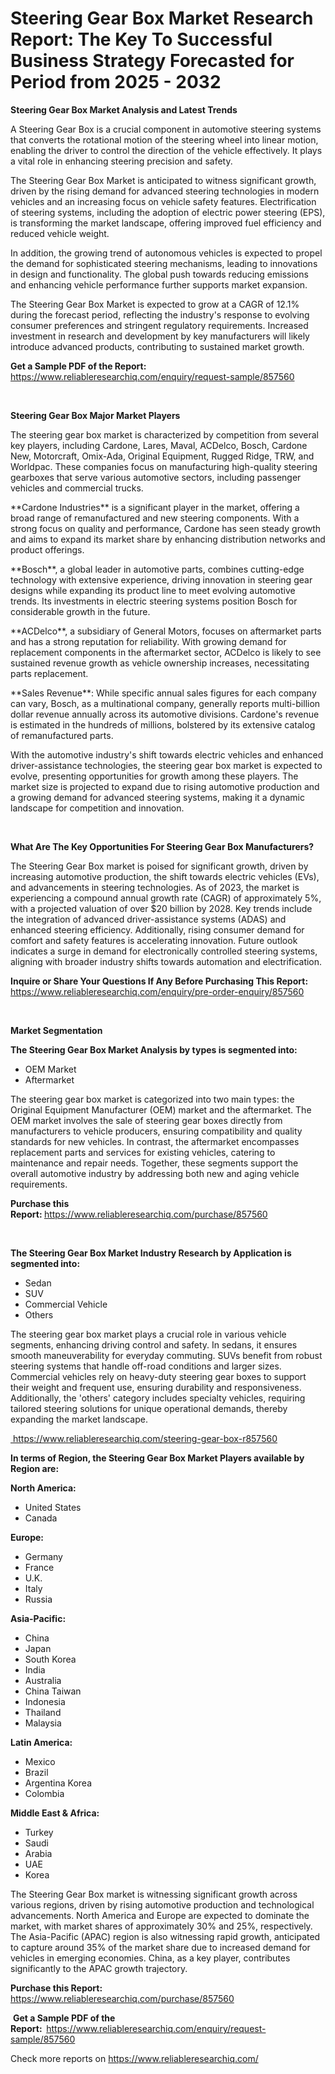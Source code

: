 <p><h1>Steering Gear Box Market Research Report: The Key To Successful Business Strategy Forecasted for Period from 2025 - 2032</h1></p><p><strong>Steering Gear Box Market Analysis and Latest Trends</strong></p>
<p><p>A Steering Gear Box is a crucial component in automotive steering systems that converts the rotational motion of the steering wheel into linear motion, enabling the driver to control the direction of the vehicle effectively. It plays a vital role in enhancing steering precision and safety. </p><p>The Steering Gear Box Market is anticipated to witness significant growth, driven by the rising demand for advanced steering technologies in modern vehicles and an increasing focus on vehicle safety features. Electrification of steering systems, including the adoption of electric power steering (EPS), is transforming the market landscape, offering improved fuel efficiency and reduced vehicle weight. </p><p>In addition, the growing trend of autonomous vehicles is expected to propel the demand for sophisticated steering mechanisms, leading to innovations in design and functionality. The global push towards reducing emissions and enhancing vehicle performance further supports market expansion. </p><p>The Steering Gear Box Market is expected to grow at a CAGR of 12.1% during the forecast period, reflecting the industry's response to evolving consumer preferences and stringent regulatory requirements. Increased investment in research and development by key manufacturers will likely introduce advanced products, contributing to sustained market growth.</p></p>
<p><strong>Get a Sample PDF of the Report:&nbsp;</strong> <a href="https://www.reliableresearchiq.com/enquiry/request-sample/857560?utm_campaign=3026&utm_medium=2&utm_source=Github&utm_content=ia&utm_term=30032025&utm_id=steering-gear-box">https://www.reliableresearchiq.com/enquiry/request-sample/857560</a></p>
<p>&nbsp;</p>
<p><strong>Steering Gear Box Major Market Players</strong></p>
<p><p>The steering gear box market is characterized by competition from several key players, including Cardone, Lares, Maval, ACDelco, Bosch, Cardone New, Motorcraft, Omix-Ada, Original Equipment, Rugged Ridge, TRW, and Worldpac. These companies focus on manufacturing high-quality steering gearboxes that serve various automotive sectors, including passenger vehicles and commercial trucks.</p><p>**Cardone Industries** is a significant player in the market, offering a broad range of remanufactured and new steering components. With a strong focus on quality and performance, Cardone has seen steady growth and aims to expand its market share by enhancing distribution networks and product offerings. </p><p>**Bosch**, a global leader in automotive parts, combines cutting-edge technology with extensive experience, driving innovation in steering gear designs while expanding its product line to meet evolving automotive trends. Its investments in electric steering systems position Bosch for considerable growth in the future.</p><p>**ACDelco**, a subsidiary of General Motors, focuses on aftermarket parts and has a strong reputation for reliability. With growing demand for replacement components in the aftermarket sector, ACDelco is likely to see sustained revenue growth as vehicle ownership increases, necessitating parts replacement.</p><p>**Sales Revenue**: While specific annual sales figures for each company can vary, Bosch, as a multinational company, generally reports multi-billion dollar revenue annually across its automotive divisions. Cardone's revenue is estimated in the hundreds of millions, bolstered by its extensive catalog of remanufactured parts.</p><p>With the automotive industry's shift towards electric vehicles and enhanced driver-assistance technologies, the steering gear box market is expected to evolve, presenting opportunities for growth among these players. The market size is projected to expand due to rising automotive production and a growing demand for advanced steering systems, making it a dynamic landscape for competition and innovation.</p></p>
<p>&nbsp;</p>
<p><strong>What Are The Key Opportunities For Steering Gear Box Manufacturers?</strong></p>
<p><p>The Steering Gear Box market is poised for significant growth, driven by increasing automotive production, the shift towards electric vehicles (EVs), and advancements in steering technologies. As of 2023, the market is experiencing a compound annual growth rate (CAGR) of approximately 5%, with a projected valuation of over $20 billion by 2028. Key trends include the integration of advanced driver-assistance systems (ADAS) and enhanced steering efficiency. Additionally, rising consumer demand for comfort and safety features is accelerating innovation. Future outlook indicates a surge in demand for electronically controlled steering systems, aligning with broader industry shifts towards automation and electrification.</p></p>
<p><strong>Inquire or Share Your Questions If Any Before Purchasing This Report:</strong> <a href="https://www.reliableresearchiq.com/enquiry/pre-order-enquiry/857560?utm_campaign=3026&utm_medium=2&utm_source=Github&utm_content=ia&utm_term=30032025&utm_id=steering-gear-box">https://www.reliableresearchiq.com/enquiry/pre-order-enquiry/857560</a></p>
<p>&nbsp;</p>
<p><strong>Market Segmentation</strong></p>
<p><strong>The Steering Gear Box Market Analysis by types is segmented into:</strong></p>
<p><ul><li>OEM Market</li><li>Aftermarket</li></ul></p>
<p><p>The steering gear box market is categorized into two main types: the Original Equipment Manufacturer (OEM) market and the aftermarket. The OEM market involves the sale of steering gear boxes directly from manufacturers to vehicle producers, ensuring compatibility and quality standards for new vehicles. In contrast, the aftermarket encompasses replacement parts and services for existing vehicles, catering to maintenance and repair needs. Together, these segments support the overall automotive industry by addressing both new and aging vehicle requirements.</p></p>
<p><strong>Purchase this Report:&nbsp;</strong><a href="https://www.reliableresearchiq.com/purchase/857560?utm_campaign=3026&utm_medium=2&utm_source=Github&utm_content=ia&utm_term=30032025&utm_id=steering-gear-box">https://www.reliableresearchiq.com/purchase/857560</a></p>
<p>&nbsp;</p>
<p><strong>The Steering Gear Box Market Industry Research by Application is segmented into:</strong></p>
<p><ul><li>Sedan</li><li>SUV</li><li>Commercial Vehicle</li><li>Others</li></ul></p>
<p><p>The steering gear box market plays a crucial role in various vehicle segments, enhancing driving control and safety. In sedans, it ensures smooth maneuverability for everyday commuting. SUVs benefit from robust steering systems that handle off-road conditions and larger sizes. Commercial vehicles rely on heavy-duty steering gear boxes to support their weight and frequent use, ensuring durability and responsiveness. Additionally, the 'others' category includes specialty vehicles, requiring tailored steering solutions for unique operational demands, thereby expanding the market landscape.</p></p>
<p><a href="https://www.reliableresearchiq.com/steering-gear-box-r857560?utm_campaign=3026&utm_medium=2&utm_source=Github&utm_content=ia&utm_term=30032025&utm_id=steering-gear-box">&nbsp;https://www.reliableresearchiq.com/steering-gear-box-r857560</a></p>
<p><strong>In terms of Region, the Steering Gear Box Market Players available by Region are:</strong></p>
<p>
    <p> <strong> North America: </strong>
        <ul>
            <li>United States</li>
            <li>Canada</li>
        </ul>
        </p> 
    <p> <strong> Europe: </strong>
        <ul>
            <li>Germany</li>
            <li>France</li>
            <li>U.K.</li>
            <li>Italy</li>
            <li>Russia</li>
        </ul>
        </p> 
    <p> <strong> Asia-Pacific: </strong>
        <ul>
            <li>China</li>
            <li>Japan</li>
            <li>South Korea</li>
            <li>India</li>
            <li>Australia</li>
            <li>China Taiwan</li>
            <li>Indonesia</li>
            <li>Thailand</li>
            <li>Malaysia</li>
        </ul>
        </p> 
    <p> <strong> Latin America: </strong>
        <ul>
            <li>Mexico</li>
            <li>Brazil</li>
            <li>Argentina Korea</li>
            <li>Colombia</li>
        </ul>
        </p> 
    <p> <strong> Middle East & Africa: </strong>
        <ul>
            <li>Turkey</li>
            <li>Saudi</li>
            <li>Arabia</li>
            <li>UAE</li>
            <li>Korea</li>
        </ul>
    </p>
    </p>
<p><p>The Steering Gear Box market is witnessing significant growth across various regions, driven by rising automotive production and technological advancements. North America and Europe are expected to dominate the market, with market shares of approximately 30% and 25%, respectively. The Asia-Pacific (APAC) region is also witnessing rapid growth, anticipated to capture around 35% of the market share due to increased demand for vehicles in emerging economies. China, as a key player, contributes significantly to the APAC growth trajectory.</p></p>
<p><strong>Purchase this Report: </strong><a href="https://www.reliableresearchiq.com/purchase/857560?utm_campaign=3026&utm_medium=2&utm_source=Github&utm_content=ia&utm_term=30032025&utm_id=steering-gear-box">https://www.reliableresearchiq.com/purchase/857560</a></p>
<p>&nbsp;<strong>Get a Sample PDF of the Report:&nbsp;&nbsp;</strong><a href="https://www.reliableresearchiq.com/enquiry/request-sample/857560?utm_campaign=3026&utm_medium=2&utm_source=Github&utm_content=ia&utm_term=30032025&utm_id=steering-gear-box">https://www.reliableresearchiq.com/enquiry/request-sample/857560</a></p>
<p><strong></strong></p>
<p>Check more reports on <a href="https://www.reliableresearchiq.com/?utm_campaign=3026&utm_medium=2&utm_source=Github&utm_content=ia&utm_term=30032025&utm_id=steering-gear-box">https://www.reliableresearchiq.com/</a></p>